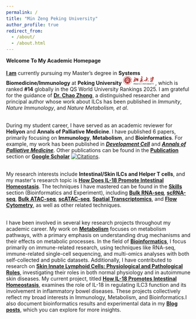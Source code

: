 ```yaml
---
permalink: /
title: "Min Zeng Peking University"
author_profile: true
redirect_from: 
  - /about/
  - /about.html
---
```


**Welcome To My Academic Homepage**<br/><br/>
**[I am](https://zengminup.github.io/cv/)** currently pursuing my Master’s degree in **Systems Biomedicine/Immunology** at **Peking University**  <img src='images/about/PKU.png' style='width: 6em;'> , which is ranked **#14** globally in the QS World University Rankings 2025. I am grateful for the guidance of [**Dr. Chao Zhong**](https://sbms.bjmu.edu.cn/jsdw/bssds/Chao_Zhong.html), a distinguished researcher and principal author whose work about ILCs has been published in *Immunity*, *Nature Immunology*, and *Nature Metabolism, et al*. <br/><br/>

During my student career, I have served as an academic reviewer for **Heliyon** and **Annals of Palliative Medicine**. I have published 6 papers, primarily focusing on **Immunology**, **Metabolism**, and **Bioinformatics**. For example, my work has been published in ***[Development Cell](https://www.sciencedirect.com/science/article/abs/pii/S1534580724002685)*** and ***[Annals of Palliative Medicine](https://apm.amegroups.org/article/view/64216/html)***. Other publications can be found in the **[Publication](https://zengminup.github.io/publications/)** section or **[Google Scholar](https://scholar.google.com.hk/citations?user=wkBkJnsAAAAJ&hl=zh-CN)** 
[![Citations](https://img.shields.io/badge/Citations-68-blue?logo=google-scholar&logoColor=white&labelColor=blue&color=lightgray)](https://scholar.google.com.hk/citations?user=wkBkJnsAAAAJ&hl=zh-CN).<br/><br/>


My research interests include **Intestinal/Skin ILCs and Helper T cells**, and my master's research topic is **[How Does IL-18 Promote Intestinal Homeostasis](https://zengminup.github.io/portfolio/portfolio-3/)**. The techniques I have mastered can be found in the **[Skills](https://zengminup.github.io/skills/)** section (Bioinformatics and Experiment), including **[Bulk RNA-seq](https://zengminup.github.io/skills/bulk-rna-seq)**, **[scRNA-seq](https://zengminup.github.io/skills/sc-rna-seq)**, **[Bulk ATAC-seq](https://zengminup.github.io/skills/bulk-atac-seq)**, **[scATAC-seq](https://zengminup.github.io/posts/blog-sc-atac-seq/)**, **[Spatial Transcriptomics](https://zengminup.github.io/posts/blog-spatial-transcriptomics/)**, and **[Flow Cytometry](https://zengminup.github.io/skills/Genotyping)**, as well as other related techniques.<br/><br/>

I have been involved in several key research projects throughout my academic career. My work on **[Metabolism](https://zengminup.github.io/portfolio/portfolio_1/)** focuses on metabolism pathways, with a primary emphasis on understanding drug mechanisms and their effects on metabolic processes. In the field of **[Bioinformatics](https://zengminup.github.io/portfolio/portfolio_2/)**, I focus primarily on immune-related research, using techniques like RNA-seq, immune-related single-cell sequencing, and multi-omics analyses with both self-collected and public datasets. Additionally, I have contributed to research on **[Skin Innate Lymphoid Cells: Physiological and Pathological Roles](https://zengminup.github.io/portfolio/portfolio_4/)**, investigating their roles in both normal physiology and in autoimmune skin diseases. My current project, titled **[How IL-18 Promotes Intestinal Homeostasis](https://zengminup.github.io/portfolio/portfolio-3/)**, examines the role of IL-18 in regulating ILC3 function and its involvement in inflammatory bowel diseases. These projects collectively reflect my broad interests in Immunology, Metabolism, and Bioinformatics.I also document bioinformatics results and experimental data in my **[Blog posts](https://zengminup.github.io/year-archive/)**, which you can explore for more insights.<br/><br/>




<br/>
<br/>
<br/>
<br/>
<br/>
<br/>
<script 
  type='text/javascript' 
  id='clustrmaps' 
  src='//cdn.clustrmaps.com/map_v2.js?cl=ffffff&w=500&h=400&t=tt&d=gWFKnUUd4_GLLUZ-nESj6bbNl_sk20p-6azhuIyP1Fg&co=2d78ad&ct=ffffff&cmo=3acc3a&cmn=ff5353'>
</script>

